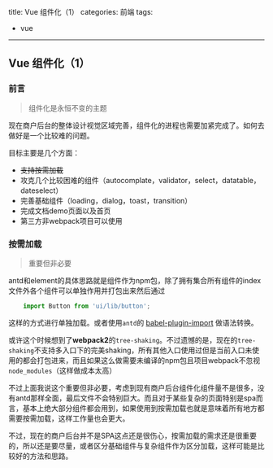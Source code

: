 title: Vue 组件化（1）
categories: 前端
tags:
  - vue
---

## Vue 组件化（1）

### 前言
> 组件化是永恒不变的主题

现在商户后台的整体设计视觉区域完善，组件化的进程也需要加紧完成了。如何去做好是一个比较难的问题。

目标主要是几个方面：

<!-- more -->
* ~~支持按需加载~~
* 攻克几个比较困难的组件（autocomplate，validator，select，datatable，dateselect）
* 完善基础组件（loading，dialog，toast，transition）
* 完成文档demo页面以及首页
* 第三方非webpack项目可以使用

### 按需加载
> 重要但非必要

antd和element的具体思路就是组件作为npm包，除了拥有集合所有组件的index文件外各个组件可以单独作用并打包出来然后通过

```javascript
	import Button from 'ui/lib/button';
```
	
这样的方式进行单独加载。或者使用`antd`的 [babel-plugin-import](https://github.com/ant-design/babel-plugin-import) 做语法转换。

或许这个时候想到了**webpack2**的`tree-shaking`。不过遗憾的是，现在的`tree-shaking`不支持多入口下的完美shaking，所有其他入口使用过但是当前入口未使用的都会打包进来，而且如果这么做需要未编译的npm包且项目webpack不忽视`node_modules`（这样做成本太高）

不过上面我说这个重要但非必要，考虑到现有商户后台组件化组件量不是很多，没有antd那样全面，最后文件不会特别巨大。而且对于某些复杂的页面特别是spa而言，基本上绝大部分组件都会用到，如果使用到按需加载也就是意味着所有地方都需要按需加载，这样工作量也会更大。

不过，现在的商户后台并不是SPA这点还是很伤心，按需加载的需求还是很重要的，所以还是要尽量，或者区分基础组件与复杂组件作为区分加载，这样可能是比较好的方法和思路。